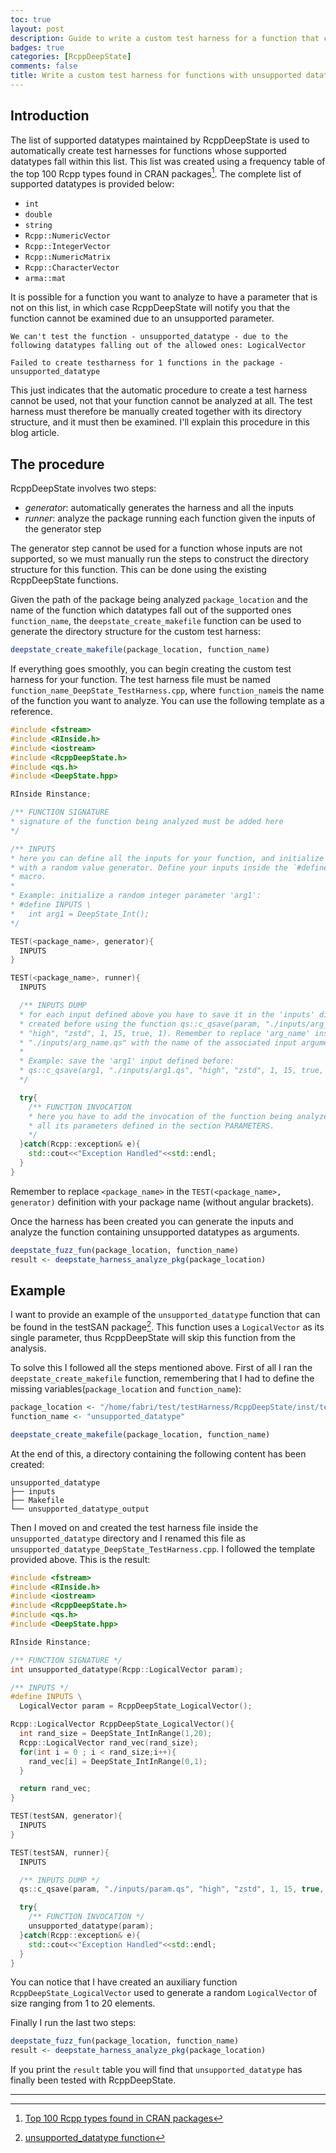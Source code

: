 ```yaml
---
toc: true
layout: post
description: Guide to write a custom test harness for a function that cannot be analyzed because of some datatypes falling outside of the supported ones.
badges: true
categories: [RcppDeepState]
comments: false
title: Write a custom test harness for functions with unsupported datatypes
---
```



## Introduction
The list of supported datatypes maintained by RcppDeepState is used to automatically create test harnesses for functions whose supported datatypes fall within this list. This list was created using a frequency table of the top 100 Rcpp types found in CRAN packages[^1]. The complete list of supported datatypes is provided below: 
* `int`
* `double`
* `string`
* `Rcpp::NumericVector`
* `Rcpp::IntegerVector`
* `Rcpp::NumericMatrix`
* `Rcpp::CharacterVector`
* `arma::mat`

It is possible for a function you want to analyze to have a parameter that is not on this list, in which case RcppDeepState will notify you that the function cannot be examined due to an unsupported parameter. 
```
We can't test the function - unsupported_datatype - due to the following datatypes falling out of the allowed ones: LogicalVector

Failed to create testharness for 1 functions in the package - unsupported_datatype
```

This just indicates that the automatic procedure to create a test harness cannot be used, not that your function cannot be analyzed at all. The test harness must therefore be manually created together with its directory structure, and it must then be examined.
I'll explain this procedure in this blog article. 

## The procedure
RcppDeepState involves two steps:
* *generator*: automatically generates the harness and all the inputs 
* *runner*: analyze the package running each function given the inputs of the generator step

The generator step cannot be used for a function whose inputs are not supported, so we must manually run the steps to construct the directory structure for this function. This can be done using the existing RcppDeepState functions. 

Given the path of the package being analyzed `package_location` and the name of the function which datatypes fall out of the supported ones `function_name`, the `deepstate_create_makefile` function can be used to generate the directory structure for the custom test harness:
```R
deepstate_create_makefile(package_location, function_name)
```

If everything goes smoothly, you can begin creating the custom test harness for your function. The test harness file must be named `function_name_DeepState_TestHarness.cpp`, where `function_name`is the name of the function you want to analyze. You can use the following template as a reference. 
```c++
#include <fstream>
#include <RInside.h>
#include <iostream>
#include <RcppDeepState.h>
#include <qs.h>
#include <DeepState.hpp>

RInside Rinstance;

/** FUNCTION SIGNATURE
* signature of the function being analyzed must be added here 
*/

/** INPUTS
* here you can define all the inputs for your function, and initialize them
* with a random value generator. Define your inputs inside the `#define INPUTS` 
* macro.
* 
* Example: initialize a random integer parameter 'arg1':
* #define INPUTS \
*   int arg1 = DeepState_Int();
*/

TEST(<package_name>, generator){
  INPUTS
}

TEST(<package_name>, runner){
  INPUTS

  /** INPUTS DUMP
  * for each input defined above you have to save it in the 'inputs' directory
  * created before using the function qs::c_qsave(param, "./inputs/arg_name.qs", 
  * "high", "zstd", 1, 15, true, 1). Remember to replace 'arg_name' inside 
  * "./inputs/arg_name.qs" with the name of the associated input argument.
  * 
  * Example: save the 'arg1' input defined before:
  * qs::c_qsave(arg1, "./inputs/arg1.qs", "high", "zstd", 1, 15, true, 1)
  */

  try{
    /** FUNCTION INVOCATION
    * here you have to add the invocation of the function being analyzed with 
    * all its parameters defined in the section PARAMETERS.
    */ 
  }catch(Rcpp::exception& e){
    std::cout<<"Exception Handled"<<std::endl;
  }
}
```

Remember to replace `<package_name>` in the `TEST(<package_name>, generator)` definition with  your package name (without angular brackets). 

Once the harness has been created you can generate the inputs and analyze the function containing unsupported datatypes as arguments.
```R
deepstate_fuzz_fun(package_location, function_name)
result <- deepstate_harness_analyze_pkg(package_location)
```

## Example
I want to provide an example of the `unsupported_datatype` function that can be found in the testSAN package[^2]. This function uses a `LogicalVector` as its single parameter, thus RcppDeepState will skip this function from the analysis.

To solve this I followed all the steps mentioned above. First of all I ran the `deepstate_create_makefile` function, remembering that I had to define the missing variables(`package_location` and `function_name`):
```R
package_location <- "/home/fabri/test/testHarness/RcppDeepState/inst/testpkgs/testSAN"
function_name <- "unsupported_datatype"

deepstate_create_makefile(package_location, function_name)
```

At the end of this, a directory containing the following content has been created:
```
unsupported_datatype
├── inputs
├── Makefile
└── unsupported_datatype_output
```
Then I moved on and created the test harness file inside the `unsupported_datatype` directory and I renamed this file as `unsupported_datatype_DeepState_TestHarness.cpp`. I followed the template provided above. This is the result:
```c++
#include <fstream>
#include <RInside.h>
#include <iostream>
#include <RcppDeepState.h>
#include <qs.h>
#include <DeepState.hpp>

RInside Rinstance;

/** FUNCTION SIGNATURE */
int unsupported_datatype(Rcpp::LogicalVector param);

/** INPUTS */ 
#define INPUTS \
  LogicalVector param = RcppDeepState_LogicalVector();

Rcpp::LogicalVector RcppDeepState_LogicalVector(){
  int rand_size = DeepState_IntInRange(1,20);
  Rcpp::LogicalVector rand_vec(rand_size);
  for(int i = 0 ; i < rand_size;i++){      
    rand_vec[i] = DeepState_IntInRange(0,1);  
  }

  return rand_vec;
}

TEST(testSAN, generator){
  INPUTS  
}

TEST(testSAN, runner){
  INPUTS

  /** INPUTS DUMP */
  qs::c_qsave(param, "./inputs/param.qs", "high", "zstd", 1, 15, true, 1);

  try{
    /** FUNCTION INVOCATION */
    unsupported_datatype(param);
  }catch(Rcpp::exception& e){
    std::cout<<"Exception Handled"<<std::endl;
  }
}
```

You can notice that I have created an auxiliary function `RcppDeepState_LogicalVector` used to generate a random `LogicalVector` of size ranging from 1 to 20 elements. 

Finally I run the last two steps:
```R
deepstate_fuzz_fun(package_location, function_name)
result <- deepstate_harness_analyze_pkg(package_location)
```

If you print the `result` table you will find that `unsupported_datatype` has finally been tested with RcppDeepState.

<hr />

[^1]: [Top 100 Rcpp types found in CRAN packages](https://github.com/FabrizioSandri/RcppDeepState/issues/10#issuecomment-1179190239)
[^2]: [unsupported_datatype function](https://github.com/FabrizioSandri/RcppDeepState/blob/master/inst/testpkgs/testSAN/src/unsupported_datatype.cpp)